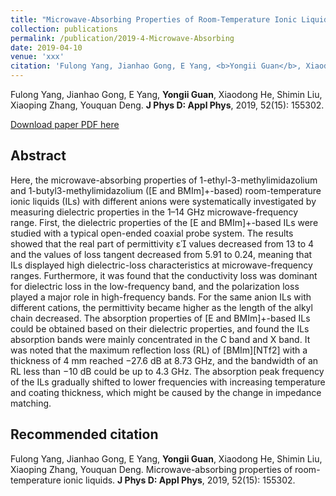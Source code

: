 ```yaml
---
title: "Microwave-Absorbing Properties of Room-Temperature Ionic Liquids"
collection: publications
permalink: /publication/2019-4-Microwave-Absorbing
date: 2019-04-10
venue: 'xxx'
citation: 'Fulong Yang, Jianhao Gong, E Yang, <b>Yongii Guan</b>, Xiaodong He, Shimin Liu, Xiaoping Zhang, Youquan Deng. Microwave-absorbing properties of room-temperature ionic liquids. <b>J Phys D: Appl Phys</b>, 2019, 52(15): 155302.'
---
```


Fulong Yang, Jianhao Gong, E Yang, <b>Yongii Guan</b>, Xiaodong He, Shimin Liu, Xiaoping Zhang, Youquan Deng. <b>J Phys D: Appl Phys</b>, 2019, 52(15): 155302.

[Download paper PDF here](https://github.com/Yongji-Guan/Yongji-Guan.github.io/blob/master/files/2019-4.pdf)

## Abstract
Here, the microwave-absorbing properties of 1-ethyl-3-methylimidazolium and 1-butyl3-methylimidazolium ([E and BMIm]+-based) room-temperature ionic liquids (ILs) with different anions were systematically investigated by measuring dielectric properties in the 1–14 GHz microwave-frequency range. First, the dielectric properties of the [E and BMIm]+-based ILs were studied with a typical open-ended coaxial probe system. The results showed that the real part of permittivity ε values decreased from 13 to 4 and the values of loss tangent decreased from 5.91 to 0.24, meaning that ILs displayed high dielectric-loss characteristics at microwave-frequency ranges. Furthermore, it was found that the conductivity loss was dominant for dielectric loss in the low-frequency band, and the polarization loss played a major role in high-frequency bands. For the same anion ILs with different cations, the permittivity became higher as the length of the alkyl chain decreased. The absorption properties of [E and BMIm]+-based ILs could be obtained based on their dielectric properties, and found the ILs absorption bands were mainly concentrated in the C band and X band. It was noted that the maximum reflection loss (RL) of [BMIm][NTf2] with a thickness of 4 mm reached −27.6 dB at 8.73 GHz, and the bandwidth of an RL less than −10 dB could be up to 4.3 GHz. The absorption peak frequency of the ILs gradually shifted to lower frequencies with increasing temperature and coating thickness, which might be caused by the change in impedance matching.

## Recommended citation
Fulong Yang, Jianhao Gong, E Yang, <b>Yongii Guan</b>, Xiaodong He, Shimin Liu, Xiaoping Zhang, Youquan Deng. Microwave-absorbing properties of room-temperature ionic liquids. <b>J Phys D: Appl Phys</b>, 2019, 52(15): 155302.
